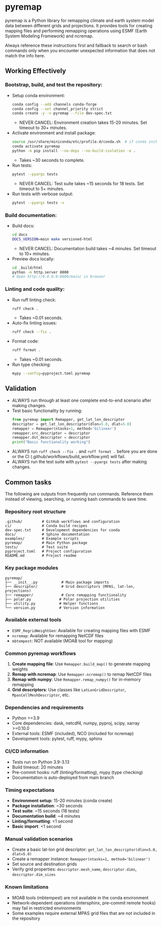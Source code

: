 # pyremap

pyremap is a Python library for remapping climate and earth system model data between different grids and projections. It provides tools for creating mapping files and performing remapping operations using ESMF (Earth System Modeling Framework) and ncremap.

Always reference these instructions first and fallback to search or bash commands only when you encounter unexpected information that does not match the info here.

## Working Effectively

### Bootstrap, build, and test the repository:
- Setup conda environment:
  ```bash
  conda config --add channels conda-forge
  conda config --set channel_priority strict
  conda create -y -n pyremap --file dev-spec.txt
  ```
  - NEVER CANCEL: Environment creation takes 15-20 minutes. Set timeout to 30+ minutes.
- Activate environment and install package:
  ```bash
  source /usr/share/miniconda/etc/profile.d/conda.sh  # if conda init wasn't run
  conda activate pyremap
  python -m pip install --no-deps --no-build-isolation -e .
  ```
  - Takes ~30 seconds to complete.
- Run tests:
  ```bash
  pytest --pyargs tests
  ```
  - NEVER CANCEL: Test suite takes ~15 seconds for 18 tests. Set timeout to 5+ minutes.
- Run tests with verbose output:
  ```bash
  pytest --pyargs tests -v
  ```

### Build documentation:
- Build docs:
  ```bash
  cd docs
  DOCS_VERSION=main make versioned-html
  ```
  - NEVER CANCEL: Documentation build takes ~4 minutes. Set timeout to 10+ minutes.
- Preview docs locally:
  ```bash
  cd _build/html
  python -m http.server 8000
  # Open http://0.0.0.0:8000/main/ in browser
  ```

### Linting and code quality:
- Run ruff linting check:
  ```bash
  ruff check .
  ```
  - Takes ~0.01 seconds.
- Auto-fix linting issues:
  ```bash
  ruff check --fix .
  ```
- Format code:
  ```bash
  ruff format .
  ```
  - Takes ~0.01 seconds.
- Run type checking:
  ```bash
  mypy --config=pyproject.toml pyremap
  ```

## Validation

- ALWAYS run through at least one complete end-to-end scenario after making changes.
- Test basic functionality by running:
  ```python
  from pyremap import Remapper, get_lat_lon_descriptor
  descriptor = get_lat_lon_descriptor(dlon=5.0, dlat=5.0)
  remapper = Remapper(ntasks=1, method='bilinear')
  remapper.src_descriptor = descriptor
  remapper.dst_descriptor = descriptor
  print("Basic functionality working")
  ```
- ALWAYS run `ruff check --fix .` and `ruff format .` before you are done or the CI (.github/workflows/build_workflow.yml) will fail.
- ALWAYS run the test suite with `pytest --pyargs tests` after making changes.

## Common tasks

The following are outputs from frequently run commands. Reference them instead of viewing, searching, or running bash commands to save time.

### Repository root structure
```
.github/         # GitHub workflows and configuration
ci/              # Conda build recipes
dev-spec.txt     # Development dependencies for conda
docs/            # Sphinx documentation
examples/        # Example scripts
pyremap/         # Main Python package
tests/           # Test suite
pyproject.toml   # Project configuration
README.md        # Project readme
```

### Key package modules
```
pyremap/
├── __init__.py           # Main package imports
├── descriptor/           # Grid descriptors (MPAS, lat-lon, projections)
├── remapper/             # Core remapping functionality
├── polar.py             # Polar projection utilities
├── utility.py           # Helper functions
└── version.py           # Version information
```

### Available external tools
- `ESMF_RegridWeightGen`: Available for creating mapping files with ESMF
- `ncremap`: Available for remapping NetCDF files
- `mbtempest`: NOT available (MOAB tool for mapping)

### Common pyremap workflows
1. **Create mapping file**: Use `Remapper.build_map()` to generate mapping weights
2. **Remap with ncremap**: Use `Remapper.ncremap()` to remap NetCDF files
3. **Remap with numpy**: Use `Remapper.remap_numpy()` for in-memory remapping
4. **Grid descriptors**: Use classes like `LatLonGridDescriptor`, `MpasCellMeshDescriptor`, etc.

### Dependencies and requirements
- Python >=3.9
- Core dependencies: dask, netcdf4, numpy, pyproj, scipy, xarray >=0.10.0
- External tools: ESMF (included), NCO (included for ncremap)
- Development tools: pytest, ruff, mypy, sphinx

### CI/CD information
- Tests run on Python 3.9-3.13
- Build timeout: 20 minutes
- Pre-commit hooks: ruff (linting/formatting), mypy (type checking)
- Documentation is auto-deployed from main branch

### Timing expectations
- **Environment setup**: 15-20 minutes (conda create)
- **Package installation**: ~30 seconds
- **Test suite**: ~15 seconds (18 tests)
- **Documentation build**: ~4 minutes
- **Linting/formatting**: <1 second
- **Basic import**: <1 second

### Manual validation scenarios
- Create a basic lat-lon grid descriptor: `get_lat_lon_descriptor(dlon=5.0, dlat=5.0)`
- Create a remapper instance: `Remapper(ntasks=1, method='bilinear')`
- Set source and destination grids
- Verify grid properties: `descriptor.mesh_name`, `descriptor.dims`, `descriptor.dim_sizes`

### Known limitations
- MOAB tools (mbtempest) are not available in the conda environment
- Network-dependent operations (intersphinx, pre-commit remote hooks) may fail in restricted environments
- Some examples require external MPAS grid files that are not included in the repository